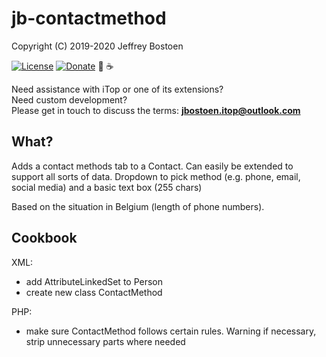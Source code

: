 # jb-contactmethod
Copyright (C) 2019-2020 Jeffrey Bostoen

[![License](https://img.shields.io/github/license/jbostoen/iTop-custom-extensions)](https://github.com/jbostoen/iTop-custom-extensions/blob/master/license.md)
[![Donate](https://img.shields.io/badge/Donate-PayPal-green.svg)](https://www.paypal.me/jbostoen)
🍻 ☕

Need assistance with iTop or one of its extensions?  
Need custom development?  
Please get in touch to discuss the terms: **jbostoen.itop@outlook.com**


## What?
Adds a contact methods tab to a Contact. Can easily be extended to support all sorts of data. Dropdown to pick method (e.g. phone, email, social media) and a basic text box (255 chars)

Based on the situation in Belgium (length of phone numbers).

## Cookbook

XML:
* add AttributeLinkedSet to Person
* create new class ContactMethod

PHP:
* make sure ContactMethod follows certain rules. Warning if necessary, strip unnecessary parts where needed
